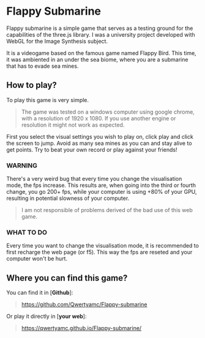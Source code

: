 # Flappy Submarine
Flappy submarine is a simple game that serves as a testing ground for the capabilities of the three.js library. 
I was a university project developed with WebGL for the Image Synthesis subject. 

It is a videogame based on the famous game named Flappy Bird. 
This time, it was ambiented in an under the sea biome, where you are a submarine that has to evade sea mines.

## How to play?
To play this game is very simple. 

> The game was tested on a windows computer using google chrome, with a resolution of 1920 x 1080. If you use another engine or resolution it might not work as expected.

First you select the visual settings you wish to play on, click play and click the screen to jump. 
Avoid as many sea mines as you can and stay alive to get points. Try to beat your own record or play against your friends!

### WARNING
There's a very weird bug that every time you change the visualisation mode, the fps increase. 
This results are, when going into the third or fourth change, you go 200+ fps, while your computer is using +80% of your GPU, resulting in potential slowness of your computer.
> I am not responsible of problems derived of the bad use of this web game.

### WHAT TO DO
Every time you want to change the visualisation mode, it is recommended to first recharge the web page (or f5). This way the fps are reseted and your computer
won't be hurt.

## Where you can find this game?
You can find it in [**Github**]: 
> https://github.com/Qwertyamc/Flappy-submarine

Or play it directly in [**your web**]:
> https://qwertyamc.github.io/Flappy-submarine/
